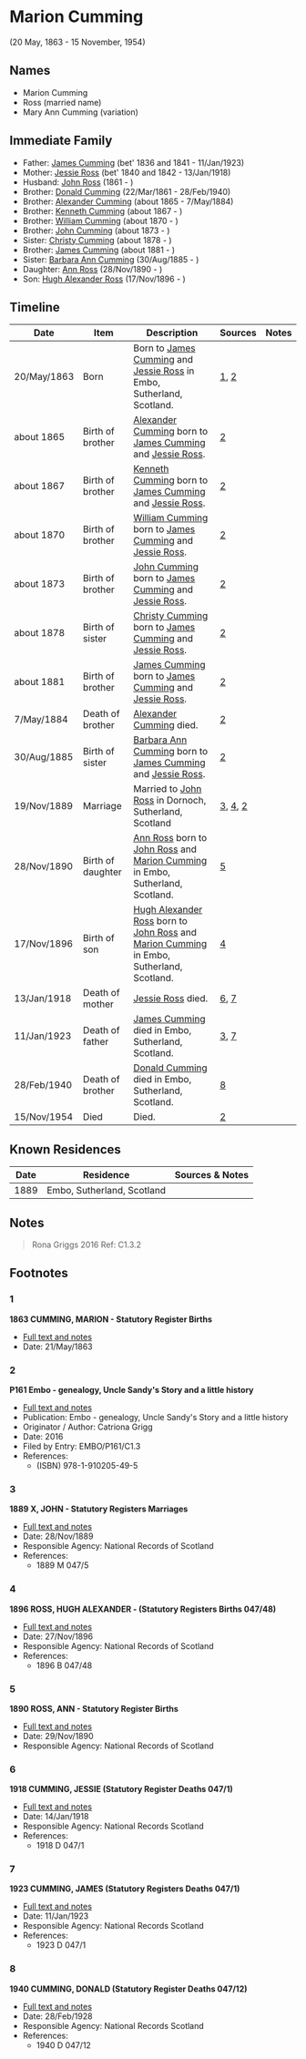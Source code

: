 ﻿---
layout: person
subject_key: i59851647
permalink: /people/i59851647
---

# Marion Cumming
(20 May, 1863 - 15 November, 1954)

## Names

* Marion Cumming
* Ross (married name)
* Mary Ann Cumming (variation)

## Immediate Family

* Father: [James Cumming](./@66384942@-james-cumming-b1836~1841-d1923-1-11.md) (bet' 1836 and 1841 - 11/Jan/1923)
* Mother: [Jessie Ross](./@60546968@-jessie-ross-b1840~1842-d1918-1-13.md) (bet' 1840 and 1842 - 13/Jan/1918)
* Husband: [John Ross](./@75057664@-john-ross-b1861-d.md) (1861 - )
* Brother: [Donald Cumming](./@20465544@-donald-cumming-b1861-3-22-d1940-2-28.md) (22/Mar/1861 - 28/Feb/1940)
* Brother: [Alexander Cumming](./@7306221@-alexander-cumming-b1865-d1884-5-7.md) (about 1865 - 7/May/1884)
* Brother: [Kenneth Cumming](./@14447152@-kenneth-cumming-b1867-d.md) (about 1867 - )
* Brother: [William Cumming](./@10016098@-william-cumming-b1870-d.md) (about 1870 - )
* Brother: [John Cumming](./@87723702@-john-cumming-b1873-d.md) (about 1873 - )
* Sister: [Christy Cumming](./@94377968@-christy-cumming-b1878-d.md) (about 1878 - )
* Brother: [James Cumming](./@64418166@-james-cumming-b1881-d.md) (about 1881 - )
* Sister: [Barbara Ann Cumming](./@57039529@-barbara-ann-cumming-b1885-8-30-d.md) (30/Aug/1885 - )
* Daughter: [Ann Ross](./@52613824@-ann-ross-b1890-11-28-d.md) (28/Nov/1890 - )
* Son: [Hugh Alexander Ross](./@22731476@-hugh-alexander-ross-b1896-11-17-d.md) (17/Nov/1896 - )

## Timeline

Date | Item | Description | Sources | Notes
---|---|---|---|---
20/May/1863 | Born | Born to [James Cumming](./@66384942@-james-cumming-b1836~1841-d1923-1-11.md) and [Jessie Ross](./@60546968@-jessie-ross-b1840~1842-d1918-1-13.md) in Embo, Sutherland, Scotland. | [1](#1), [2](#2) | 
about 1865 | Birth of brother | [Alexander Cumming](./@7306221@-alexander-cumming-b1865-d1884-5-7.md) born to [James Cumming](./@66384942@-james-cumming-b1836~1841-d1923-1-11.md) and [Jessie Ross](./@60546968@-jessie-ross-b1840~1842-d1918-1-13.md). | [2](#2) | 
about 1867 | Birth of brother | [Kenneth Cumming](./@14447152@-kenneth-cumming-b1867-d.md) born to [James Cumming](./@66384942@-james-cumming-b1836~1841-d1923-1-11.md) and [Jessie Ross](./@60546968@-jessie-ross-b1840~1842-d1918-1-13.md). | [2](#2) | 
about 1870 | Birth of brother | [William Cumming](./@10016098@-william-cumming-b1870-d.md) born to [James Cumming](./@66384942@-james-cumming-b1836~1841-d1923-1-11.md) and [Jessie Ross](./@60546968@-jessie-ross-b1840~1842-d1918-1-13.md). | [2](#2) | 
about 1873 | Birth of brother | [John Cumming](./@87723702@-john-cumming-b1873-d.md) born to [James Cumming](./@66384942@-james-cumming-b1836~1841-d1923-1-11.md) and [Jessie Ross](./@60546968@-jessie-ross-b1840~1842-d1918-1-13.md). | [2](#2) | 
about 1878 | Birth of sister | [Christy Cumming](./@94377968@-christy-cumming-b1878-d.md) born to [James Cumming](./@66384942@-james-cumming-b1836~1841-d1923-1-11.md) and [Jessie Ross](./@60546968@-jessie-ross-b1840~1842-d1918-1-13.md). | [2](#2) | 
about 1881 | Birth of brother | [James Cumming](./@64418166@-james-cumming-b1881-d.md) born to [James Cumming](./@66384942@-james-cumming-b1836~1841-d1923-1-11.md) and [Jessie Ross](./@60546968@-jessie-ross-b1840~1842-d1918-1-13.md). | [2](#2) | 
7/May/1884 | Death of brother | [Alexander Cumming](./@7306221@-alexander-cumming-b1865-d1884-5-7.md) died. | [2](#2) | 
30/Aug/1885 | Birth of sister | [Barbara Ann Cumming](./@57039529@-barbara-ann-cumming-b1885-8-30-d.md) born to [James Cumming](./@66384942@-james-cumming-b1836~1841-d1923-1-11.md) and [Jessie Ross](./@60546968@-jessie-ross-b1840~1842-d1918-1-13.md). | [2](#2) | 
19/Nov/1889 | Marriage | Married to [John Ross](./@75057664@-john-ross-b1861-d.md) in Dornoch, Sutherland, Scotland | [3](#3), [4](#4), [2](#2) | 
28/Nov/1890 | Birth of daughter | [Ann Ross](./@52613824@-ann-ross-b1890-11-28-d.md) born to [John Ross](./@75057664@-john-ross-b1861-d.md) and [Marion Cumming](./@59851647@-marion-cumming-b1863-5-20-d1954-11-15.md) in Embo, Sutherland, Scotland. | [5](#5) | 
17/Nov/1896 | Birth of son | [Hugh Alexander Ross](./@22731476@-hugh-alexander-ross-b1896-11-17-d.md) born to [John Ross](./@75057664@-john-ross-b1861-d.md) and [Marion Cumming](./@59851647@-marion-cumming-b1863-5-20-d1954-11-15.md) in Embo, Sutherland, Scotland. | [4](#4) | 
13/Jan/1918 | Death of mother | [Jessie Ross](./@60546968@-jessie-ross-b1840~1842-d1918-1-13.md) died. | [6](#6), [7](#7) | 
11/Jan/1923 | Death of father | [James Cumming](./@66384942@-james-cumming-b1836~1841-d1923-1-11.md) died in Embo, Sutherland, Scotland. | [3](#3), [7](#7) | 
28/Feb/1940 | Death of brother | [Donald Cumming](./@20465544@-donald-cumming-b1861-3-22-d1940-2-28.md) died in Embo, Sutherland, Scotland. | [8](#8) | 
15/Nov/1954 | Died | Died. | [2](#2) | 

## Known Residences

Date | Residence | Sources & Notes
---|---|---
1889 | Embo, Sutherland, Scotland | 

## Notes

> Rona Griggs 2016 Ref: C1.3.2
>


## Footnotes

### 1

**1863 CUMMING, MARION - Statutory Register Births**

* [Full text and notes](../sources/@71013758@-1863-cumming,-marion-statutory-register-births.md)
* Date: 21/May/1863

### 2

**P161 Embo - genealogy, Uncle Sandy's Story and a little history**

* [Full text and notes](../sources/@95058656@-p161-embo-genealogy,-uncle-sandy's-story-and-a-little-history.md)
* Publication: Embo - genealogy, Uncle Sandy's Story and a little history
* Originator / Author: Catriona Grigg
* Date: 2016
* Filed by Entry: EMBO/P161/C1.3
* References: 
  * (ISBN) 978-1-910205-49-5

### 3

**1889 X, JOHN - Statutory Registers Marriages**

* [Full text and notes](../sources/@75160785@-1889-ross,-john-statutory-registers-marriages.md)
* Date: 28/Nov/1889
* Responsible Agency: National Records of Scotland
* References: 
  * 1889 M 047/5

### 4

**1896 ROSS, HUGH ALEXANDER - (Statutory Registers Births 047/48)**

* [Full text and notes](../sources/@39312919@-1896-ross,-hugh-alexander-statutory-registers-births-047-48-.md)
* Date: 27/Nov/1896
* Responsible Agency: National Records of Scotland
* References: 
  * 1896 B 047/48

### 5

**1890 ROSS, ANN - Statutory Register Births**

* [Full text and notes](../sources/@32151932@-1890-ross,-ann-statutory-register-births.md)
* Date: 29/Nov/1890
* Responsible Agency: National Records of Scotland

### 6

**1918 CUMMING, JESSIE (Statutory Register Deaths 047/1)**

* [Full text and notes](../sources/@22662480@-1918-cumming,-jessie-statutory-register-deaths-047-1-.md)
* Date: 14/Jan/1918
* Responsible Agency: National Records Scotland
* References: 
  * 1918 D 047/1

### 7

**1923 CUMMING, JAMES (Statutory Registers Deaths 047/1)**

* [Full text and notes](../sources/@1949468@-1923-cumming,-james-statutory-registers-deaths-047-1-.md)
* Date: 11/Jan/1923
* Responsible Agency: National Records Scotland
* References: 
  * 1923 D 047/1

### 8

**1940 CUMMING, DONALD (Statutory Register Deaths 047/12)**

* [Full text and notes](../sources/@1894213@-1940-cumming,-donald-statutory-register-deaths-047-12-.md)
* Date: 28/Feb/1928
* Responsible Agency: National Records Scotland
* References: 
  * 1940 D 047/12


